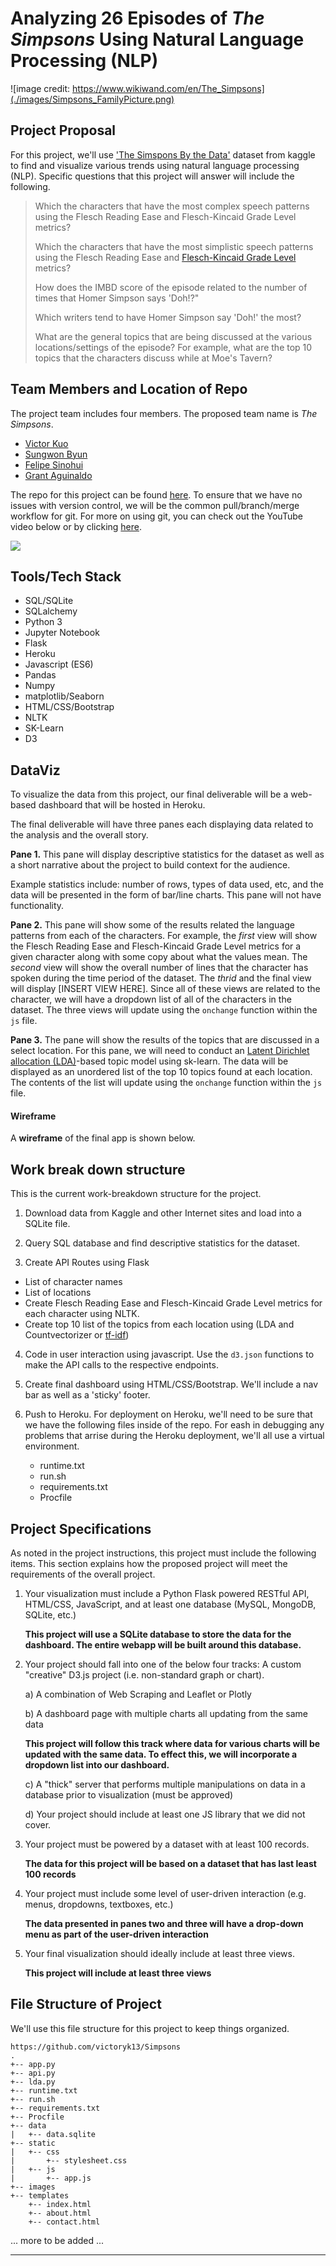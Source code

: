 # Analyzing 26 Episodes of *The Simpsons* Using Natural Language Processing (NLP)

![image credit: https://www.wikiwand.com/en/The_Simpsons](./images/Simpsons_FamilyPicture.png)

## Project Proposal

For this project, we'll use ['The Simspons By the Data'](https://www.kaggle.com/wcukierski/the-simpsons-by-the-data/data) dataset from kaggle to find and visualize various trends using natural language processing (NLP).  Specific questions that this project will answer will include the following.

> Which the characters that have the most complex speech patterns using the Flesch Reading Ease and Flesch-Kincaid Grade Level metrics?  
> 
> Which the characters that have the most simplistic speech patterns using the Flesch Reading Ease and [Flesch-Kincaid Grade Level](https://www.wikiwand.com/en/Flesch%E2%80%93Kincaid_readability_tests) metrics?  
> 
> How does the IMBD score of the episode related to the number of times that Homer Simpson says 'Doh!?"
> 
> Which writers tend to have Homer Simpson say 'Doh!' the most?
> 
> What are the general topics that are being discussed at the various locations/settings of the episode?  For example, what are the top 10 topics that the characters discuss while at Moe's Tavern?  

## Team Members and Location of Repo

The project team includes four members.  The proposed team name is *The Simpsons*.

* [Victor Kuo](https://github.com/victoryk13)
* [Sungwon Byun](https://github.com/sungwonb)
* [Felipe Sinohui](https://github.com/fsinohui)
* [Grant Aguinaldo](https://github.com/grantaguinaldo)

The repo for this project can be found [here](https://github.com/victoryk13/Simpsons).  To ensure that we have no issues with version control, we will be the common pull/branch/merge workflow for git. For more on using git, you can check out the YouTube video below or by clicking [here](https://youtu.be/HVsySz-h9r4).

![](./images/git.png)


## Tools/Tech Stack

* SQL/SQLite
* SQLalchemy
* Python 3
* Jupyter Notebook
* Flask
* Heroku
* Javascript (ES6)
* Pandas
* Numpy
* matplotlib/Seaborn
* HTML/CSS/Bootstrap
* NLTK
* SK-Learn
* D3

## DataViz

To visualize the data from this project, our final deliverable will be a web-based dashboard that will be hosted in Heroku.

The final deliverable will have three panes each displaying data related to the analysis and the overall story.

**Pane 1.**  This pane will display descriptive statistics for the dataset as well as a short narrative about the project to build context for the audience. 

Example statistics include: number of rows, types of data used, etc, and the data will be presented in the form of bar/line charts.  This pane will not have functionality.

**Pane 2.**  This pane will show some of the results related the language patterns from each of the characters.  For example, the *first* view will show the Flesch Reading Ease and Flesch-Kincaid Grade Level metrics for a given character along with some copy about what the values mean.  The *second* view will show the overall number of lines that the character has spoken during the time period of the dataset. The *thrid* and the final view will display [INSERT VIEW HERE].  Since all of these views are related to the character, we will have a dropdown list of all of the characters in the dataset.  The three views will update using the `onchange` function within the `js` file. 

**Pane 3.** The pane will show the results of the topics that are discussed in a select location.  For this pane, we will need to conduct an [Latent Dirichlet allocation (LDA)](https://www.wikiwand.com/en/Latent_Dirichlet_allocation)-based topic model using sk-learn.  The data will be displayed as an unordered list of the top 10 topics found at each location.  The contents of the list will update using the `onchange` function within the `js` file.

#### Wireframe

A **wireframe** of the final app is shown below.

## Work break down structure

This is the current work-breakdown structure for the project.  

1.  Download data from Kaggle and other Internet sites and load into a SQLite file.

2.  Query SQL database and find descriptive statistics for the dataset.

3.  Create API Routes using Flask

* List of character names
* List of locations
* Create Flesch Reading Ease and Flesch-Kincaid Grade Level metrics for each character using NLTK.
* Create top 10 list of the topics from each location using (LDA and Countvectorizer or [tf-idf](https://nlp.stanford.edu/IR-book/html/htmledition/tf-idf-weighting-1.html))

4.  Code in user interaction using javascript.  Use the `d3.json` functions to make the API calls to the respective endpoints.

4.  Create final dashboard using HTML/CSS/Bootstrap.  We'll include a nav bar as well as a 'sticky' footer. 

6.  Push to Heroku.  For deployment on Heroku, we'll need to be sure that we have the following files inside of the repo. For eash in debugging any problems that arrise during the Heroku deployment, we'll all use a virtual environment. 

	* runtime.txt
	* run.sh
	* requirements.txt
	* Procfile


## Project Specifications

As noted in the project instructions, this project must include the following items.  This section explains how the proposed project will meet the requirements of the overall project.


1.  Your visualization must include a Python Flask powered RESTful API, HTML/CSS, JavaScript, and at least one database (MySQL, MongoDB, SQLite, etc.)

	**This project will use a SQLite database to store the data for the dashboard.  The entire webapp will be built around this database.**

2.  Your project should fall into one of the below four tracks: 
A custom "creative" D3.js project (i.e. non-standard graph or chart).

	a) A combination of Web Scraping and Leaflet or Plotly

	b) A dashboard page with multiple charts all updating from the same data
	
	**This project will follow this track where data for various charts will be updated with the same data.  To effect this, we will incorporate a dropdown list into our dashboard.**

	c) A "thick" server that performs multiple manipulations on data in a database prior to visualization (must be approved)

	d) Your project should include at least one JS library that we did not cover.

3.  Your project must be powered by a dataset with at least 100 records.

	**The data for this project will be based on a dataset that has last least 100 records**

4.  Your project must include some level of user-driven interaction (e.g. menus, dropdowns, textboxes, etc.)

	**The data presented in panes two and three will have a drop-down menu as part of the user-driven interaction**

5.  Your final visualization should ideally include at least three views.

	**This project will include at least three views**


## File Structure of Project

We'll use this file structure for this project to keep things organized.
	
```
https://github.com/victoryk13/Simpsons
.
+-- app.py
+-- api.py
+-- lda.py
+-- runtime.txt
+-- run.sh
+-- requirements.txt
+-- Procfile
+-- data
|   +-- data.sqlite
+-- static
|   +-- css
|		+-- stylesheet.css
|   +-- js
|		+-- app.js
+-- images
+-- templates
	+-- index.html
	+-- about.html
	+-- contact.html

```
... more to be added ...

***